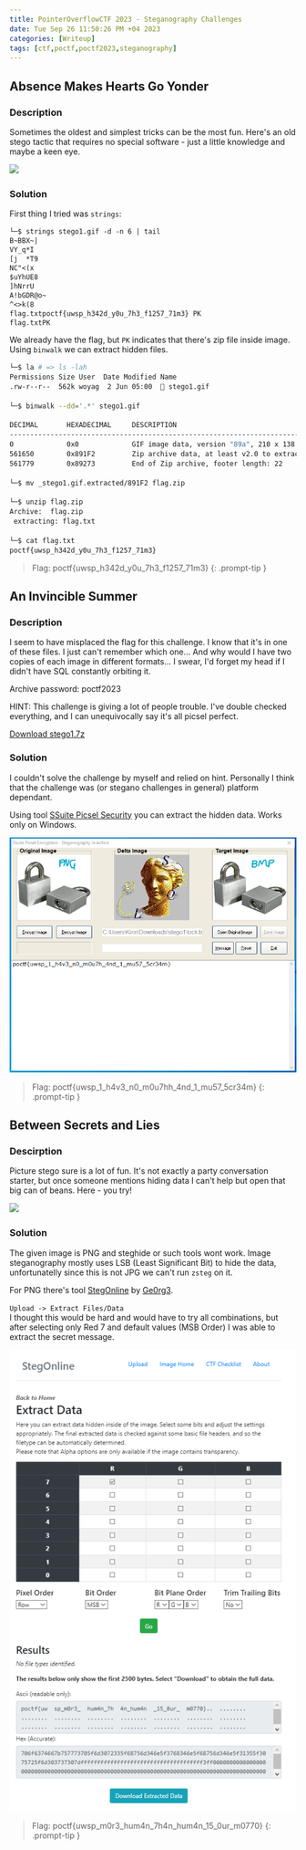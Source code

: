 ```yaml
---
title: PointerOverflowCTF 2023 - Steganography Challenges
date: Tue Sep 26 11:50:26 PM +04 2023
categories: [Writeup]
tags: [ctf,poctf,poctf2023,steganography]
---
```


## Absence Makes Hearts Go Yonder

### Description

Sometimes the oldest and simplest tricks can be the most fun. Here's an old stego tactic that requires no special software - just a little knowledge and maybe a keen eye.

![](https://pointeroverflowctf.com/stego1.gif)

### Solution

First thing I tried was `strings`:
```
└─$ strings stego1.gif -d -n 6 | tail
B~BBX~|
VY_q*I
[j	*T9
NC"<(x
$uYhUE8 
]hNrrU
A!bGDR@o~ 
^<>k(8
flag.txtpoctf{uwsp_h342d_y0u_7h3_f1257_71m3} PK
flag.txtPK
```

We already have the flag, but `PK` indicates that there's zip file inside image. Using `binwalk` we can extract hidden files.

```bash
└─$ la # => ls -lah
Permissions Size User  Date Modified Name
.rw-r--r--  562k woyag  2 Jun 05:00   stego1.gif
                                                                                                                                                                                            
└─$ binwalk --dd='.*' stego1.gif            

DECIMAL       HEXADECIMAL     DESCRIPTION
--------------------------------------------------------------------------------
0             0x0             GIF image data, version "89a", 210 x 138
561650        0x891F2         Zip archive data, at least v2.0 to extract, compressed size: 37, uncompressed size: 37, name: flag.txt
561779        0x89273         End of Zip archive, footer length: 22
                                                                                                                                                                                            
└─$ mv _stego1.gif.extracted/891F2 flag.zip

└─$ unzip flag.zip 
Archive:  flag.zip
 extracting: flag.txt

└─$ cat flag.txt 
poctf{uwsp_h342d_y0u_7h3_f1257_71m3} 
```

> Flag: poctf{uwsp_h342d_y0u_7h3_f1257_71m3} 
{: .prompt-tip }

## An Invincible Summer

### Description 

I seem to have misplaced the flag for this challenge. I know that it's in one of these files. I just can't remember which one... And why would I have two copies of each image in different formats... I swear, I'd forget my head if I didn't have SQL constantly orbiting it.

Archive password: poctf2023

HINT: This challenge is giving a lot of people trouble. I've double checked everything, and I can unequivocally say it's all picsel perfect.

[Download stego1.7z](https://uwspedu-my.sharepoint.com/:u:/g/personal/cjohnson_uwsp_edu/EVy7Qi5SwQ1HqFeEsMdWnHMBjPkAbYPK_fQYoOUcgRvGEQ?e=6VimhW)

### Solution

I couldn't solve the challenge by myself and relied on hint. Personally I think that the challenge was (or stegano challenges in general) platform dependant. 

Using tool [SSuite Picsel Security](https://www.ssuiteoffice.com/software/ssuitepicselsecurity.htm) you can extract the hidden data. Works only on Windows.

![an-invincible-summer-1](/assets/images/PointerOverflowCTF/2023/an-invincible-summer-1.png)

> Flag: poctf{uwsp_1_h4v3_n0_m0u7hh_4nd_1_mu57_5cr34m}
{: .prompt-tip }

## Between Secrets and Lies

### Descirption

Picture stego sure is a lot of fun. It's not exactly a party conversation starter, but once someone mentions hiding data I can't help but open that big can of beans. Here - you try!

![](https://pointeroverflowctf.com/bean.png)

### Solution

The given image is PNG and steghide or such tools wont work. Image steganography mostly uses LSB (Least Significant Bit) to hide the data, unfortunatelly since this is not JPG we can't run `zsteg` on it.

For PNG there's tool [StegOnline](https://stegonline.georgeom.net/upload) by [Ge0rg3](https://github.com/Ge0rg3). 

`Upload -> Extract Files/Data`<br>
I thought this would be hard and would have to try all combinations, but after selecting only Red 7 and default values (MSB Order) I was able to extract the secret message.

![between-secrets-and-lies-1](/assets/images/PointerOverflowCTF/2023/between-secrets-and-lies-1.png)

> Flag: poctf{uwsp_m0r3_hum4n_7h4n_hum4n_15_0ur_m0770}
{: .prompt-tip }